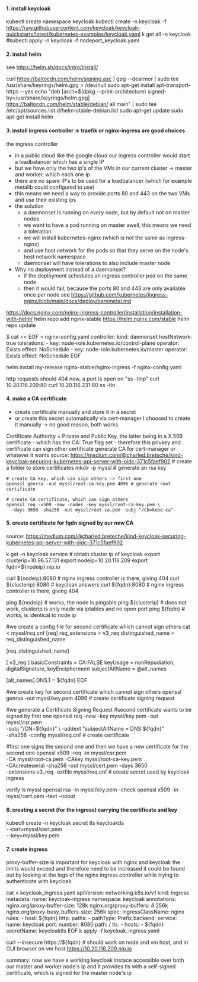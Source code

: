 
#### 1. install keycloak
  kubectl create namespace keycloak
  kubectl create -n keycloak -f https://raw.githubusercontent.com/keycloak/keycloak-quickstarts/latest/kubernetes-examples/keycloak.yaml
  k get all -n keycloak
  #kubectl apply -n keycloak -f nodeport_keycloak.yaml

#### 2. install helm
see https://helm.sh/docs/intro/install/

curl https://baltocdn.com/helm/signing.asc | gpg --dearmor | sudo tee /usr/share/keyrings/helm.gpg > /dev/null
sudo apt-get install apt-transport-https --yes
echo "deb [arch=$(dpkg --print-architecture) signed-by=/usr/share/keyrings/helm.gpg] https://baltocdn.com/helm/stable/debian/ all main" | sudo tee /etc/apt/sources.list.d/helm-stable-debian.list
sudo apt-get update
sudo apt-get install helm

#### 3. install ingress controller -> traefik or nginx-ingress are good choices

the ingress controller
  - in a public cloud like the google cloud our ingress controller would start a loadbalancer which has a single IP
  - but we have only the two ip's of the VMs in our current cluster -> master and worker, which each one ip
  - there are no spare IP's to be used for a loadbalancer (which for example metallb could configured to use)
  - this means we need a way to provide ports 80 and 443 on the two VMs and use their existing ips
  - the solution
      - a daemonset is running on every node, but by default not on master nodes
      - we want to have a pod running on master awell, this means we need a toleration
      - we will install kubernetes-nginx (which is not the same as ingress-nginx)
      - and use host network for the pods so that they serve on the node's host network namespace
      - daemonset will have tolerations to also include master node
  - Why no deployment instead of a daemonset?
      - if the deployment schedules an ingress controller pod on the same node
      - then it would fail, because the ports 80 and 443 are only available once per node
      see https://github.com/kubernetes/ingress-nginx/blob/main/docs/deploy/baremetal.md

https://docs.nginx.com/nginx-ingress-controller/installation/installation-with-helm/
  helm repo add nginx-stable https://helm.nginx.com/stable
  helm repo update

$ cat << EOF > nginx-config.yaml
controller:
  kind: daemonset
  hostNetwork: true
  tolerations:
      - key: node-role.kubernetes.io/control-plane
        operator: Exists
        effect: NoSchedule
      - key: node-role.kubernetes.io/master
        operator: Exists
        effect: NoSchedule
EOF

helm install my-release nginx-stable/nginx-ingress -f nginx-config.yaml

http requests should 404 now, a port is open on "ss -tlnp"
  curl 10.20.116.209:80
  curl 10.20.116.231:80
  ss -tln

#### 4. make a CA certificate
  - create certificate manually and store it in a secret
  - or create this secret automatically via cert-manager
  I choosed to create it manually -> no good reason, both works

Certificate Authority = Private and Public Key, the latter being in a X.509 certificate
                            - which has the CA: True flag set
                            - therefore this privkey and certificate can sign other certificate
generate CA for cert-manager or whatever it wants
    source: https://medium.com/@charled.breteche/kind-keycloak-securing-kubernetes-api-server-with-oidc-371c5faef902
    # create a folder to store certificates
    mkdir -p myssl # generate an rsa key

    # create CA key, which can sign others -> first one
    openssl genrsa -out myssl/root-ca-key.pem 4096 # generate root certificate

    # create CA certificate, which can sign others
    openssl req -x509 -new -nodes -key myssl/root-ca-key.pem \
      -days 3650 -sha256 -out myssl/root-ca.pem -subj "/CN=kube-ca"

#### 5. create certificate for fqdn signed by our new CA

source: https://medium.com/@charled.breteche/kind-keycloak-securing-kubernetes-api-server-with-oidc-371c5faef902

k get -n keycloak service # obtain cluster ip of keycloak
export clusterip=10.96.57.131
export nodeip=10.20.116.209
export fqdn=${nodeip}.nip.io

curl ${nodeip}:8080 # nginx ingress controller is there, giving 404
curl ${clusterip}:8080 # keycloak answers
curl ${fqdn}:8080  # nginx ingress controller is there, giving 404

ping ${nodeip} # works, the node is pingable
ping ${clusterip} # does not work, clusterip is only made via iptables and no open port
ping ${fqdn} # works, is identical to node ip

#we create a config file for second certificate which cannot sign others
cat <<EOF > myssl/req.cnf
[req]
req_extensions = v3_req
distinguished_name = req_distinguished_name

[req_distinguished_name]

[ v3_req ]
basicConstraints = CA:FALSE
keyUsage = nonRepudiation, digitalSignature, keyEncipherment
subjectAltName = @alt_names

[alt_names]
DNS.1 = ${fqdn}
EOF

#we create key for second certificate which cannot sign others
openssl genrsa -out myssl/key.pem 4096 # create certificate signing request

#we generate a Certificate Signing Request
#second certificate wants to be signed by first one
openssl req -new -key myssl/key.pem -out myssl/csr.pem \
  -subj "/CN=${fqdn}" \
  -addext "subjectAltName = DNS:${fqdn}" \
  -sha256 -config myssl/req.cnf # create certificate

#first one signs the second one and then we have a new certificate for the second one
openssl x509 -req -in myssl/csr.pem \
  -CA myssl/root-ca.pem -CAkey myssl/root-ca-key.pem \
  -CAcreateserial -sha256 -out myssl/cert.pem -days 3650 \
  -extensions v3_req -extfile myssl/req.cnf # create secret used by keycloak ingress

verify
  ls myssl
  openssl rsa -in myssl/key.pem -check
  openssl x509 -in myssl/cert.pem -text -noout

#### 6. creating a secret (for the ingress) carrying the certificate and key
kubectl create -n keycloak secret tls keycloaktls \
  --cert=myssl/cert.pem \
  --key=myssl/key.pem

#### 7. create ingress

proxy-buffer-size is important for keycloak
with nginx and keycloak the limits would exceed and therefore need to be increased
it could be found out by looking at the logs of the nginx ingress controller while trying to authenticate with keycloak

cat <<EOF > keycloak_ingress.yaml
  apiVersion: networking.k8s.io/v1
  kind: Ingress
  metadata:
    name: keycloak-ingress
    namespace: keycloak
    annotations:
      nginx.org/proxy-buffer-size: 128k
      nginx.org/proxy-buffers: 4 256k
      nginx.org/proxy-busy_buffers-size: 256k
  spec:
    ingressClassName: nginx
    rules:
      - host: ${fqdn}
        http:
          paths:
            - pathType: Prefix
              backend:
                service:
                  name: keycloak
                  port:
                    number: 8080
              path: /
    tls:
      - hosts:
        - ${fqdn}
        secretName: keycloaktls
EOF
k apply -f keycloak_ingress.yaml

curl --insecure https://${fqdn} # should work on node and vm host, and in GUI browser on vm host
https://10.20.116.209.nip.io

summary: now we have a working keycloak instace accessible over both our master and worker node's ip
        and it provides tls with a self-signed certificate, which is signed for the master node's ip
